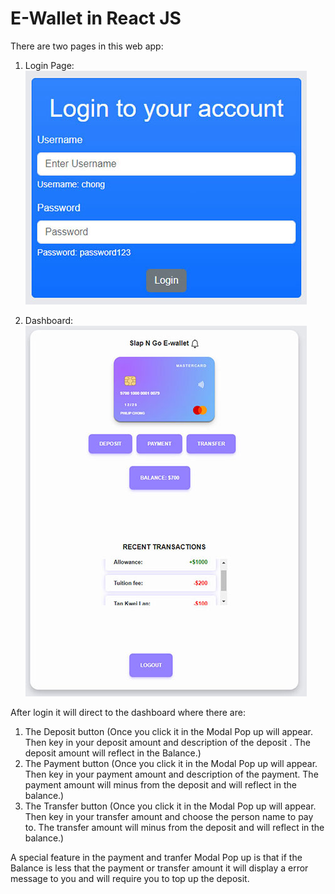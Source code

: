 # E-Wallet in React JS

There are two pages in this web app:

1. Login Page:
   ![Login Page](e-wallet-login.jpg)

2. Dashboard:
   ![Dashboard](e-wallet-dashboard.jpg)

After login it will direct to the dashboard where there are:

1. The Deposit button (Once you click it in the Modal Pop up will appear. Then key in your deposit amount and description of the deposit . The deposit amount will reflect in the Balance.)
2. The Payment button (Once you click it in the Modal Pop up will appear. Then key in your payment amount and description of the payment. The payment amount will minus from the deposit and will reflect in the balance.)
3. The Transfer button (Once you click it in the Modal Pop up will appear. Then key in your transfer amount and choose the person name to pay to. The transfer amount will minus from the deposit and will reflect in the balance.)

A special feature in the payment and tranfer Modal Pop up is that if the Balance is less that the payment or transfer amount it will display a error message to you and will require you to top up the deposit.
